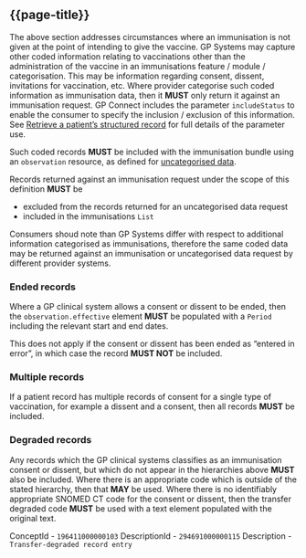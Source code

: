 ## {{page-title}}

The above section addresses circumstances where an immunisation is not given at the point of intending to give the vaccine.
GP Systems may capture other coded information relating to vaccinations other than the administration of the vaccine in an immunisations feature / module / categorisation.
This may be information regarding consent, dissent, invitations for vaccination, etc.
Where provider categorise such coded information as immunisation data, then it **MUST** only return it against an immunisation request.
GP Connect includes the parameter <code class="highlighter-rouge">includeStatus</code> to enable the consumer to specify the inclusion / exclusion of this information.
See <a href="accessrecord_structured_development_retrieve_patient_record.html">Retrieve a patient’s structured record</a> for full details of the parameter use.

Such coded records <strong>MUST</strong> be included with the immunisation bundle using an <code>observation</code> resource, as defined for <a href="accessrecord_structured_development_observation_uncategoriseddata.html">[uncategorised data](https://developer.nhs.uk/apis/gpconnect-1-6-0/accessrecord_structured_development_retrieve_patient_record.html).

Records returned against an immunisation request under the scope of this definition <strong>MUST</strong> be

- excluded from the records returned for an uncategorised data request
- included in the immunisations <code class="highlighter-rouge">List</code>


Consumers shoud note than GP Systems differ with respect to additional information categorised as immunisations, therefore the same coded data may be returned against an immunisation or uncategorised data request by different provider systems.

<h3 id="ended-records">Ended records</h3>

<p>Where a GP clinical system allows a consent or dissent to be ended, then the <code>observation.effective</code> element <strong>MUST</strong> be populated with a <code>Period</code> including the relevant start and end dates.</p>

<p>This does not apply if the consent or dissent has been ended as “entered in error”, in which case the record <strong>MUST NOT</strong> be included.</p>

<h3 id="multiple-records">Multiple records</h3>

<p>If a patient record has multiple records of consent for a single type of vaccination, for example a dissent and a consent, then all records <strong>MUST</strong> be included.</p>

<h3 id="degraded-records">Degraded records</h3>

<p>Any records which the GP clinical systems classifies as an immunisation consent or dissent, but which do not appear in the hierarchies above <strong>MUST</strong> also be included.
Where there is an appropriate code which is outside of the stated hierarchy, then that <strong>MAY</strong> be used.
Where there is no identifiably appropriate SNOMED CT code for the consent or dissent, then the transfer degraded code <strong>MUST</strong> be used with a text element populated with the original text.</p>

<p>ConceptId - <code>196411000000103</code>
DescriptionId - <code>294691000000115</code>
Description - <code>Transfer-degraded record entry</code></p>